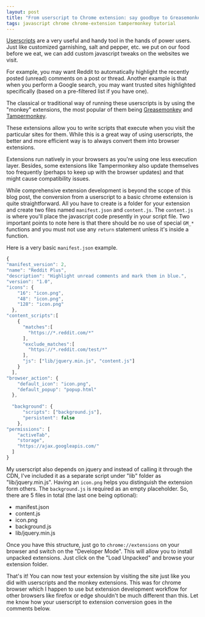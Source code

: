 ```yaml
---
layout: post
title: "From userscript to Chrome extension: say goodbye to Greasemonkey and Tampermonkey"
tags: javascript chrome chrome-extension tampermonkey tutorial
---
```


[Userscripts](https://developer.mozilla.org/en-US/docs/Mozilla/Add-ons/WebExtensions/API/userScripts) are a very useful and handy tool in the hands of power users. Just like customized garnishing, salt and pepper, etc. we put on our food before we eat, we can add custom javascript tweaks on the websites we visit.

For example, you may want Reddit to automatically highlight the recently posted (unread) comments on a post or thread. Another example is that when you perform a Google search, you may want trusted sites highlighted specifically (based on a pre-filtered list if you have one).

The classical or traditional way of running these userscripts is by using the "monkey" extensions, the most popular of them being [Greasemonkey](https://addons.mozilla.org/en-US/firefox/addon/greasemonkey/) and [Tampermonkey](https://chrome.google.com/webstore/detail/tampermonkey/dhdgffkkebhmkfjojejmpbldmpobfkfo?hl=en).

These extensions allow you to write scripts that execute when you visit the particular sites for them. While this is a great way of using userscripts, the better and more efficient way is to always convert them into browser extensions.

Extensions run natively in your browsers as you're using one less execution layer. Besides, some extensions like Tampermonkey also update themselves too frequently (perhaps to keep up with the browser updates) and that might cause compatibility issues.

While comprehensive extension development is beyond the scope of this blog post, the conversion from a userscript to a basic chrome extension is quite straightforward. All you have to create is a folder for your extension and create two files named `manifest.json` and `content.js`. The `content.js` is where you'll place the javascript code presently in your script file. Two important points to note here is that there should be no use of special `GM_*` functions and you must not use any `return` statement unless it's inside a function.

Here is a very basic `manifest.json` example.

```javascript
{
"manifest_version": 2,
"name": "Reddit Plus",
"description": "Highlight unread comments and mark them in blue.",
"version": "1.0",
"icons": {
	"16": "icon.png",
	"48": "icon.png",
	"128": "icon.png"
  },
"content_scripts":[
	{
	  "matches":[
		"https://*.reddit.com/*"
	  ],
	  "exclude_matches":[
		"https://*.reddit.com/test/*"
	  ],
	  "js": ["lib/jquery.min.js", "content.js"]
	}
  ],
"browser_action": {
	"default_icon": "icon.png",
	"default_popup": "popup.html"
  },
  
  "background": {
	  "scripts": ["background.js"],
	  "persistent": false
	},
"permissions": [
	"activeTab",
	"storage",
	"https://ajax.googleapis.com/"
  ]
}
```

My userscript also depends on jquery and instead of calling it through the CDN, I've included it as a separate script under "lib" folder as "lib/jquery.min.js". Having an `icon.png` helps you distinguish the extension form others. The `background.js` is required as an empty placeholder. So, there are 5 files in total (the last one being optional):

- manifest.json
- content.js
- icon.png
- background.js
- lib/jquery.min.js

Once you have this structure, just go to `chrome://extensions` on your browser and switch on the "Developer Mode". This will allow you to install unpacked extensions. Just click on the "Load Unpacked" and browse your extension folder.

That's it! You can now test your extension by visiting the site just like you did with userscripts and the monkey extensions. This was for chrome browser which I happen to use but extension development workflow for other browsers like firefox or edge shouldn't be much different than this. Let me know how your userscript to extension conversion goes in the comments below.